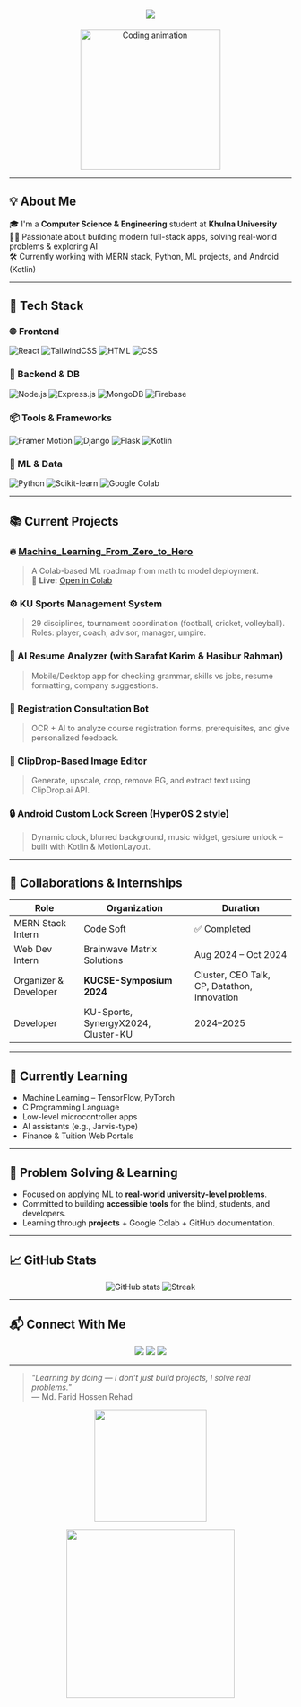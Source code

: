 
<h1 align="center">
  <img src="https://readme-typing-svg.herokuapp.com/?lines=Hi+👋,+I+am+Md.+Farid+Hossen+Rehad!;MERN+Stack+Developer;ML+Enthusiast+&+Problem+Solver;&center=true&width=1000&height=80&font=Fira+Code&size=28&pause=1000">
</h1>

<p align="center">
  <img src="https://media.giphy.com/media/qgQUggAC3Pfv687qPC/giphy.gif" width="250" alt="Coding animation" />
</p>

---

## 💡 About Me

🎓 I'm a **Computer Science & Engineering** student at **Khulna University**  
👨‍💻 Passionate about building modern full-stack apps, solving real-world problems & exploring AI  
🛠️ Currently working with MERN stack, Python, ML projects, and Android (Kotlin)

---

## 🚀 Tech Stack

### 🌐 Frontend
![React](https://img.shields.io/badge/-React-61DAFB?style=flat&logo=react&logoColor=black)
![TailwindCSS](https://img.shields.io/badge/-TailwindCSS-06B6D4?style=flat&logo=tailwind-css&logoColor=white)
![HTML](https://img.shields.io/badge/-HTML5-E34F26?style=flat&logo=html5&logoColor=white)
![CSS](https://img.shields.io/badge/-CSS3-1572B6?style=flat&logo=css3)

### 🔧 Backend & DB
![Node.js](https://img.shields.io/badge/-Node.js-339933?style=flat&logo=node.js&logoColor=white)
![Express.js](https://img.shields.io/badge/-Express.js-000000?style=flat&logo=express)
![MongoDB](https://img.shields.io/badge/-MongoDB-47A248?style=flat&logo=mongodb&logoColor=white)
![Firebase](https://img.shields.io/badge/-Firebase-FFCA28?style=flat&logo=firebase)

### 📦 Tools & Frameworks
![Framer Motion](https://img.shields.io/badge/-Framer%20Motion-black?style=flat&logo=framer)
![Django](https://img.shields.io/badge/-Django-092E20?style=flat&logo=django)
![Flask](https://img.shields.io/badge/-Flask-000000?style=flat&logo=flask)
![Kotlin](https://img.shields.io/badge/-Kotlin-0095D5?style=flat&logo=kotlin)

### 🧠 ML & Data
![Python](https://img.shields.io/badge/-Python-3776AB?style=flat&logo=python)
![Scikit-learn](https://img.shields.io/badge/-Scikit--learn-F7931E?style=flat&logo=scikit-learn)
![Google Colab](https://img.shields.io/badge/-Google%20Colab-F9AB00?style=flat&logo=googlecolab&logoColor=black)

---

## 📚 Current Projects

### 🔥 [Machine_Learning_From_Zero_to_Hero](https://github.com/your-username/Machine_Learning_From_Zero_to_Hero)
> A Colab-based ML roadmap from math to model deployment.  
> 🔗 **Live:** [Open in Colab](https://colab.research.google.com/github/your-username/Machine_Learning_From_Zero_to_Hero)

### ⚙️ KU Sports Management System
> 29 disciplines, tournament coordination (football, cricket, volleyball). Roles: player, coach, advisor, manager, umpire.

### 🧪 AI Resume Analyzer (with Sarafat Karim & Hasibur Rahman)
> Mobile/Desktop app for checking grammar, skills vs jobs, resume formatting, company suggestions.

### 🧠 Registration Consultation Bot
> OCR + AI to analyze course registration forms, prerequisites, and give personalized feedback.

### 🎨 ClipDrop-Based Image Editor
> Generate, upscale, crop, remove BG, and extract text using ClipDrop.ai API.

### 🔒 Android Custom Lock Screen (HyperOS 2 style)
> Dynamic clock, blurred background, music widget, gesture unlock – built with Kotlin & MotionLayout.

---

## 👥 Collaborations & Internships

| Role | Organization | Duration |
|------|--------------|----------|
| MERN Stack Intern | Code Soft | ✅ Completed |
| Web Dev Intern | Brainwave Matrix Solutions | Aug 2024 – Oct 2024 |
| Organizer & Developer | **KUCSE-Symposium 2024** | Cluster, CEO Talk, CP, Datathon, Innovation |
| Developer | KU-Sports, SynergyX2024, Cluster-KU | 2024–2025 |

---

## 🧪 Currently Learning

- Machine Learning – TensorFlow, PyTorch  
- C Programming Language  
- Low-level microcontroller apps  
- AI assistants (e.g., Jarvis-type)  
- Finance & Tuition Web Portals

---

## 🧠 Problem Solving & Learning

- Focused on applying ML to **real-world university-level problems**.
- Committed to building **accessible tools** for the blind, students, and developers.
- Learning through **projects** + Google Colab + GitHub documentation.

---

## 📈 GitHub Stats

<p align="center">
  <img src="https://github-readme-stats.vercel.app/api?username=farid22022&show_icons=true&theme=algolia" alt="GitHub stats" />
  <img src="https://github-readme-streak-stats.herokuapp.com/?user=farid22022&theme=algolia" alt="Streak" />
</p>

---

## 📬 Connect With Me

<p align="center">
  <a href="mailto:your-email@example.com"><img src="https://img.shields.io/badge/Gmail-D14836?style=flat&logo=gmail&logoColor=white"></a>
  <a href="https://linkedin.com/in/yourprofile"><img src="https://img.shields.io/badge/LinkedIn-0077B5?style=flat&logo=linkedin&logoColor=white"></a>
  <a href="https://github.com/your-username"><img src="https://img.shields.io/badge/GitHub-100000?style=flat&logo=github&logoColor=white"></a>
</p>

---

> _"Learning by doing — I don't just build projects, I solve real problems."_  
> — Md. Farid Hossen Rehad

<p align="center">
  <img src="https://media.giphy.com/media/eNAsjO55tPbgaor7ma/giphy.gif" width="200" />
</p>

<p align="center">
  <img src="https://media.giphy.com/media/qgQUggAC3Pfv687qPC/giphy.gif" width="300" />
</p>
